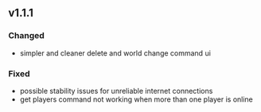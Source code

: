 
## v1.1.1

### Changed

- simpler and cleaner delete and world change command ui

### Fixed

- possible stability issues for unreliable internet connections
- get players command not working when more than one player is online
